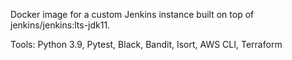 Docker image for a custom Jenkins instance built on top of jenkins/jenkins:lts-jdk11.

Tools: Python 3.9, Pytest, Black, Bandit, Isort, AWS CLI, Terraform

